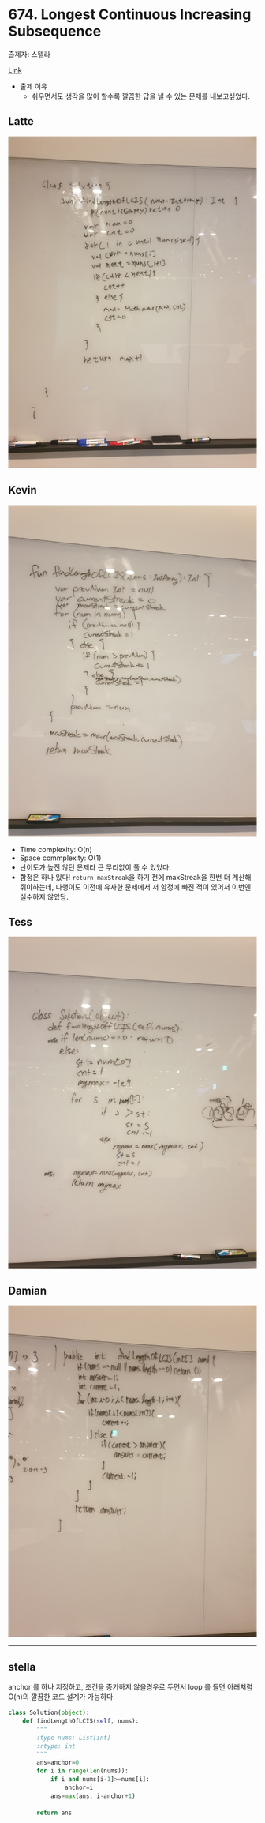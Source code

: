 # 674. Longest Continuous Increasing Subsequence

출제자: 스텔라

[Link](https://leetcode.com/problems/longest-continuous-increasing-subsequence/)

- 출제 이유
  - 쉬우면서도 생각을 많이 할수록 깔끔한 답을 낼 수 있는 문제를 내보고싶었다.

## Latte
![](./images/20200105_674_latte.jpeg)

## Kevin
![](./images/20200105_674_kevin.jpeg)

- Time complexity: O(n)
- Space commplexity: O(1)
- 난이도가 높진 않던 문제라 큰 무리없이 풀 수 있었다.
- 함정은 하나 있다! ```return maxStreak```을 하기 전에 maxStreak을 한번 더 계산해줘야하는데, 다행이도 이전에 유사한 문제에서 저 함정에 빠진 적이 있어서 이번엔 실수하지 않았당.

## Tess
![](./images/20200105_674_tess.jpeg)

## Damian
![](./images/20200105_674_damian.jpeg)


---
## stella
anchor 를 하나 지정하고, 조건을 증가하지 않을경우로 두면서 loop 를 돌면 아래처럼 O(n)의 깔끔한 코드 설계가 가능하다
```python
class Solution(object):
    def findLengthOfLCIS(self, nums):
        """
        :type nums: List[int]
        :rtype: int
        """
        ans=anchor=0
        for i in range(len(nums)):
            if i and nums[i-1]>=nums[i]:
                anchor=i
            ans=max(ans, i-anchor+1)
            
        return ans
```
